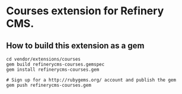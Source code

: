 # Courses extension for Refinery CMS.

## How to build this extension as a gem

    cd vendor/extensions/courses
    gem build refinerycms-courses.gemspec
    gem install refinerycms-courses.gem

    # Sign up for a http://rubygems.org/ account and publish the gem
    gem push refinerycms-courses.gem